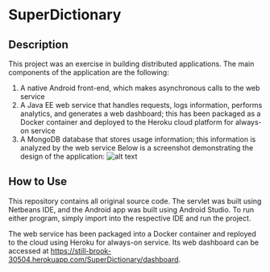 # SuperDictionary
## Description
This project was an exercise in building distributed applications. The main components of the application are the following:
1. A native Android front-end, which makes asynchronous calls to the web service
2. A Java EE web service that handles requests, logs information, performs analytics, and generates a web dashboard; this has been packaged as a Docker container and deployed to the Heroku cloud platform for always-on service
3. A MongoDB database that stores usage information; this information is analyzed by the web service
Below is a screenshot demonstrating the design of the application:
![alt text](https://i.imgur.com/vozYYOF.png)
## How to Use
This repository contains all original source code. The servlet was built using Netbeans IDE, and the Android app was built using Android Studio. To run either program, simply import into the respective IDE and run the project.

The web service has been packaged into a Docker container and reployed to the cloud using Heroku for always-on service. Its web dashboard can be accessed at https://still-brook-30504.herokuapp.com/SuperDictionary/dashboard.
